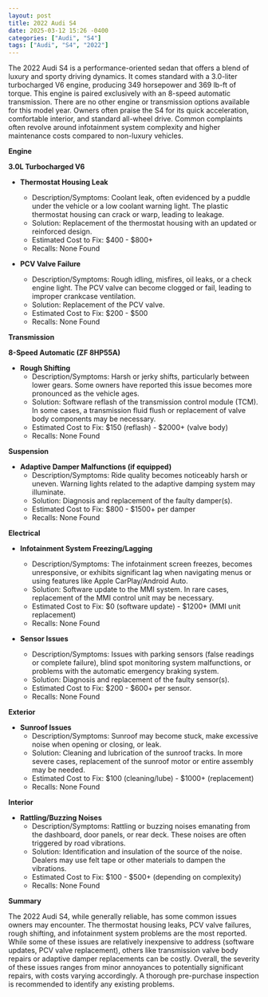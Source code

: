 ```yaml
---
layout: post
title: 2022 Audi S4
date: 2025-03-12 15:26 -0400
categories: ["Audi", "S4"]
tags: ["Audi", "S4", "2022"]
---
```

The 2022 Audi S4 is a performance-oriented sedan that offers a blend of luxury and sporty driving dynamics. It comes standard with a 3.0-liter turbocharged V6 engine, producing 349 horsepower and 369 lb-ft of torque. This engine is paired exclusively with an 8-speed automatic transmission. There are no other engine or transmission options available for this model year. Owners often praise the S4 for its quick acceleration, comfortable interior, and standard all-wheel drive. Common complaints often revolve around infotainment system complexity and higher maintenance costs compared to non-luxury vehicles.

**Engine**

**3.0L Turbocharged V6**

*   **Thermostat Housing Leak**
    *   Description/Symptoms: Coolant leak, often evidenced by a puddle under the vehicle or a low coolant warning light. The plastic thermostat housing can crack or warp, leading to leakage.
    *   Solution: Replacement of the thermostat housing with an updated or reinforced design.
    *   Estimated Cost to Fix: $400 - $800+
    *   Recalls: None Found

*   **PCV Valve Failure**
    *   Description/Symptoms: Rough idling, misfires, oil leaks, or a check engine light. The PCV valve can become clogged or fail, leading to improper crankcase ventilation.
    *   Solution: Replacement of the PCV valve.
    *   Estimated Cost to Fix: $200 - $500
    *   Recalls: None Found

**Transmission**

**8-Speed Automatic (ZF 8HP55A)**

*   **Rough Shifting**
    *   Description/Symptoms: Harsh or jerky shifts, particularly between lower gears. Some owners have reported this issue becomes more pronounced as the vehicle ages.
    *   Solution: Software reflash of the transmission control module (TCM). In some cases, a transmission fluid flush or replacement of valve body components may be necessary.
    *   Estimated Cost to Fix: $150 (reflash) - $2000+ (valve body)
    *   Recalls: None Found

**Suspension**

*   **Adaptive Damper Malfunctions (if equipped)**
    *   Description/Symptoms: Ride quality becomes noticeably harsh or uneven. Warning lights related to the adaptive damping system may illuminate.
    *   Solution: Diagnosis and replacement of the faulty damper(s).
    *   Estimated Cost to Fix: $800 - $1500+ per damper
    *   Recalls: None Found

**Electrical**

*   **Infotainment System Freezing/Lagging**
    *   Description/Symptoms: The infotainment screen freezes, becomes unresponsive, or exhibits significant lag when navigating menus or using features like Apple CarPlay/Android Auto.
    *   Solution: Software update to the MMI system. In rare cases, replacement of the MMI control unit may be necessary.
    *   Estimated Cost to Fix: $0 (software update) - $1200+ (MMI unit replacement)
    *   Recalls: None Found

*   **Sensor Issues**
    *   Description/Symptoms: Issues with parking sensors (false readings or complete failure), blind spot monitoring system malfunctions, or problems with the automatic emergency braking system.
    *   Solution: Diagnosis and replacement of the faulty sensor(s).
    *   Estimated Cost to Fix: $200 - $600+ per sensor.
    *   Recalls: None Found

**Exterior**

*   **Sunroof Issues**
    *   Description/Symptoms: Sunroof may become stuck, make excessive noise when opening or closing, or leak.
    *   Solution: Cleaning and lubrication of the sunroof tracks. In more severe cases, replacement of the sunroof motor or entire assembly may be needed.
    *   Estimated Cost to Fix: $100 (cleaning/lube) - $1000+ (replacement)
    *   Recalls: None Found

**Interior**

*   **Rattling/Buzzing Noises**
    *   Description/Symptoms: Rattling or buzzing noises emanating from the dashboard, door panels, or rear deck. These noises are often triggered by road vibrations.
    *   Solution: Identification and insulation of the source of the noise. Dealers may use felt tape or other materials to dampen the vibrations.
    *   Estimated Cost to Fix: $100 - $500+ (depending on complexity)
    *   Recalls: None Found

**Summary**

The 2022 Audi S4, while generally reliable, has some common issues owners may encounter. The thermostat housing leaks, PCV valve failures, rough shifting, and infotainment system problems are the most reported. While some of these issues are relatively inexpensive to address (software updates, PCV valve replacement), others like transmission valve body repairs or adaptive damper replacements can be costly. Overall, the severity of these issues ranges from minor annoyances to potentially significant repairs, with costs varying accordingly. A thorough pre-purchase inspection is recommended to identify any existing problems.

